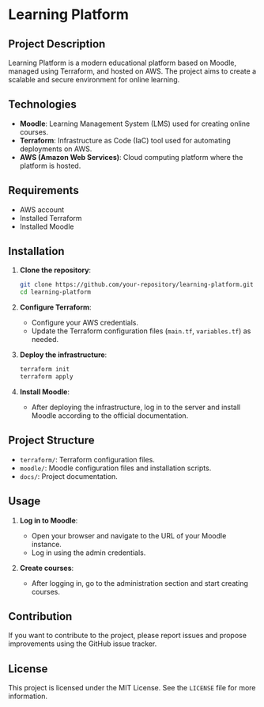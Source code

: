 # Learning Platform

## Project Description

Learning Platform is a modern educational platform based on Moodle, managed using Terraform, and hosted on AWS. The project aims to create a scalable and secure environment for online learning.

## Technologies

- **Moodle**: Learning Management System (LMS) used for creating online courses.
- **Terraform**: Infrastructure as Code (IaC) tool used for automating deployments on AWS.
- **AWS (Amazon Web Services)**: Cloud computing platform where the platform is hosted.

## Requirements

- AWS account
- Installed Terraform
- Installed Moodle

## Installation

1. **Clone the repository**:
    ```bash
    git clone https://github.com/your-repository/learning-platform.git
    cd learning-platform
    ```

2. **Configure Terraform**:
    - Configure your AWS credentials.
    - Update the Terraform configuration files (`main.tf`, `variables.tf`) as needed.

3. **Deploy the infrastructure**:
    ```bash
    terraform init
    terraform apply
    ```

4. **Install Moodle**:
    - After deploying the infrastructure, log in to the server and install Moodle according to the official documentation.

## Project Structure

- `terraform/`: Terraform configuration files.
- `moodle/`: Moodle configuration files and installation scripts.
- `docs/`: Project documentation.

## Usage

1. **Log in to Moodle**:
    - Open your browser and navigate to the URL of your Moodle instance.
    - Log in using the admin credentials.

2. **Create courses**:
    - After logging in, go to the administration section and start creating courses.

## Contribution

If you want to contribute to the project, please report issues and propose improvements using the GitHub issue tracker.

## License

This project is licensed under the MIT License. See the `LICENSE` file for more information.
